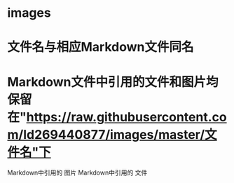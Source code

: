 # images

# 文件名与相应Markdown文件同名

# Markdown文件中引用的文件和图片均保留在"https://raw.githubusercontent.com/ld269440877/images/master/文件名"下
Markdown中引用的   图片
Markdown中引用的   文件